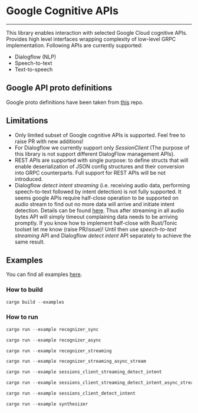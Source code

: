 # Google Cognitive APIs

---

This library enables interaction with selected Google Cloud cognitive APIs. Provides high level interfaces
wrapping complexity of low-level GRPC implementation. Following APIs are currently supported: 

* Dialogflow (NLP)
* Speech-to-text
* Text-to-speech

## Google API proto definitions
Google proto definitions have been taken from [this](https://github.com/googleapis/googleapis) repo.

## Limitations

* Only limited subset of Google cognitive APIs is supported. Feel free to raise PR with new additions! 
* For Dialogflow we currently support only *SessionClient* (The purpose of this library is not support different DialogFlow management APIs).
* REST APIs are supported with single purpose: to define structs that will enable deserialization of JSON config structures and their conversion into GRPC counterparts.
Full support for REST APIs will be not introduced.
* Dialogflow *detect intent streaming* (i.e. receiving audio data, performing speech-to-text followed by intent detection) is not fully supported.
It seems google APIs require half-close operation to be supported on audio stream to find out no more data will arrive and initiate intent detection.
Details can be found [here](https://cloud.google.com/dialogflow/es/docs/how/detect-intent-stream#detect-intent-stream-go).
Thus after streaming in all audio bytes API will simply timeout complaining data needs to be arriving promptly. If you know how to implement half-close with Rust/Tonic toolset let me know (raise PR/issue)!
Until then use *speech-to-text streaming* API and Dialogflow *detect intent* API separately to achieve the same result.

## Examples

You can find all examples [here](https://github.com/jabber-tools/google-cognitive-apis/tree/main/examples).

### How to build

```rust
cargo build --examples
```

### How to run

```rust
cargo run --example recognizer_sync
```

```rust
cargo run --example recognizer_async
```

```rust
cargo run --example recognizer_streaming
```

```rust
cargo run --example recognizer_streaming_async_stream
```

```rust
cargo run --example sessions_client_streaming_detect_intent
```

```rust
cargo run --example sessions_client_streaming_detect_intent_async_stream
```

```rust
cargo run --example sessions_client_detect_intent
```

```rust
cargo run --example synthesizer
```